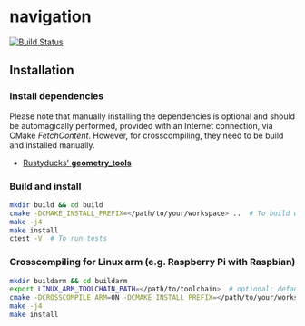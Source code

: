 # navigation

[![Build Status](https://github.com/rustyducks/navigation/actions/workflows/cpp_linux_x86.yml/badge.svg)](https://github.com/rustyducks/navigation/actions/workflows/cpp_linux_x86.yml)

## Installation

### Install dependencies

Please note that manually installing the dependencies is optional and should be automagically performed, provided with an Internet connection, via CMake *FetchContent*. However, for crosscompiling, they need to be build and installed manually.

- [Rustyducks' **geometry_tools**](https://github.com/rustyducks/geometry_tools)

### Build and install

```bash
mkdir build && cd build
cmake -DCMAKE_INSTALL_PREFIX=</path/to/your/workspace> ..  # To build with tests: cmake -DENABLE_TESTS=ON ..
make -j4
make install
ctest -V  # To run tests
```

### Crosscompiling for Linux arm (e.g. Raspberry Pi with Raspbian)

```bash
mkdir buildarm && cd buildarm
export LINUX_ARM_TOOLCHAIN_PATH=</path/to/toolchain>  # optional: defaults to /usr/lib/ccache
cmake -DCROSSCOMPILE_ARM=ON -DCMAKE_INSTALL_PREFIX=</path/to/your/workspace/armlinux> ..  # your workspace must contain the dependencies, manually built for the host
make -j4
make install
```
